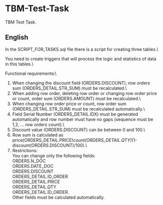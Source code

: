 # TBM-Test-Task

TBM Test Task.

## English

In the SCRIPT_FOR_TASKS.sql file there is a script for creating three tables.\

You need to create triggers that will process the logic and statistics of data in this tables.\

Functional requirements:\
1) When changing the discount field (ORDERS.DISCOUNT), row orders sum (ORDERS_DETAIL.STR_SUM) must be recalculated.\
2) When adding row order, deleting row order or changing row order price or count, order sum (ORDERS.AMOUNT) must be recalculated.\
3) When changing row order price or count, row order sum (ORDERS_DETAIL.STR_SUM) must be recalculated automatically.\
4) Field Serial Number (ORDERS_DETAIL.IDX) must be generated automatically and row number must have no gaps (sequence must be 1,2, … row orders count).\
5) Discount value (ORDERS.DISCOUNT) can be between 0 and 100.\
6) Row sum is calculated as price(ORDERS_DETAIL.PRICE)*count(ORDERS_DETAIL.QTY)*(1-discount(ORDERS.DISCOUNT)/100).\
7) Restrictions:\
	You can change only the following fields:\
		ORDERS.N_DOC\
		ORDERS.DATE_DOC\
		ORDERS.DISCOUNT\
		ORDERS_DETAIL.ID_ORDER\
		ORDERS_DETAIL.PRICE\
		ORDERS_DETAIL.QTY\
		ORDERS_DETAIL.ID_ORDER.\
	Other fields must be calculated automatically.